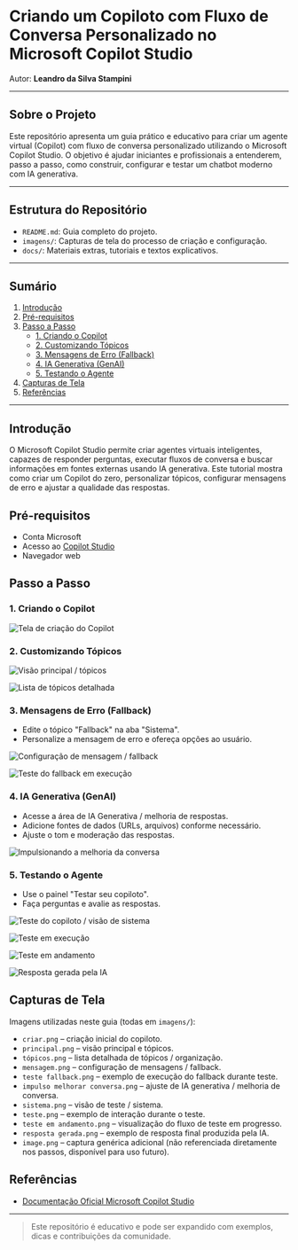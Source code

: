 # Criando um Copiloto com Fluxo de Conversa Personalizado no Microsoft Copilot Studio

Autor: **Leandro da Silva Stampini**

---

## Sobre o Projeto

Este repositório apresenta um guia prático e educativo para criar um agente virtual (Copilot) com fluxo de conversa personalizado utilizando o Microsoft Copilot Studio. O objetivo é ajudar iniciantes e profissionais a entenderem, passo a passo, como construir, configurar e testar um chatbot moderno com IA generativa.

---

## Estrutura do Repositório

- `README.md`: Guia completo do projeto.
- `imagens/`: Capturas de tela do processo de criação e configuração.
- `docs/`: Materiais extras, tutoriais e textos explicativos.

---

## Sumário

1. [Introdução](#introducao)
2. [Pré-requisitos](#pre-requisitos)
3. [Passo a Passo](#passo-a-passo)
    - [1. Criando o Copilot](#1-criando-o-copilot)
    - [2. Customizando Tópicos](#2-customizando-topicos)
    - [3. Mensagens de Erro (Fallback)](#3-mensagens-de-erro-fallback)
    - [4. IA Generativa (GenAI)](#4-ia-generativa-genai)
    - [5. Testando o Agente](#5-testando-o-agente)
4. [Capturas de Tela](#capturas-de-tela)
5. [Referências](#referencias)

---

## Introdução

O Microsoft Copilot Studio permite criar agentes virtuais inteligentes, capazes de responder perguntas, executar fluxos de conversa e buscar informações em fontes externas usando IA generativa. Este tutorial mostra como criar um Copilot do zero, personalizar tópicos, configurar mensagens de erro e ajustar a qualidade das respostas.

## Pré-requisitos

- Conta Microsoft
- Acesso ao [Copilot Studio](https://copilotstudio.microsoft.com)
- Navegador web

## Passo a Passo

### 1. Criando o Copilot

![Tela de criação do Copilot](imagens/criar.png)

### 2. Customizando Tópicos

![Visão principal / tópicos](imagens/principal.png)

![Lista de tópicos detalhada](imagens/tópicos.png)

### 3. Mensagens de Erro (Fallback)

- Edite o tópico "Fallback" na aba "Sistema".
- Personalize a mensagem de erro e ofereça opções ao usuário.

![Configuração de mensagem / fallback](imagens/mensagem.png)
 
![Teste do fallback em execução](imagens/teste_fallback.png)

### 4. IA Generativa (GenAI)

- Acesse a área de IA Generativa / melhoria de respostas.
- Adicione fontes de dados (URLs, arquivos) conforme necessário.
- Ajuste o tom e moderação das respostas.

![Impulsionando a melhoria da conversa](imagens/impulso_melhorar_conversa.png)

### 5. Testando o Agente

- Use o painel "Testar seu copiloto".
- Faça perguntas e avalie as respostas.

![Teste do copiloto / visão de sistema](imagens/sistema.png)
 
![Teste em execução](imagens/teste.png)
 
![Teste em andamento](imagens/teste_em_andamento.png)
 
![Resposta gerada pela IA](imagens/resposta_gerada.png)

## Capturas de Tela

Imagens utilizadas neste guia (todas em `imagens/`):

- `criar.png` – criação inicial do copiloto.
- `principal.png` – visão principal e tópicos.
- `tópicos.png` – lista detalhada de tópicos / organização.
- `mensagem.png` – configuração de mensagens / fallback.
- `teste fallback.png` – exemplo de execução do fallback durante teste.
- `impulso melhorar conversa.png` – ajuste de IA generativa / melhoria de conversa.
- `sistema.png` – visão de teste / sistema.
- `teste.png` – exemplo de interação durante o teste.
- `teste em andamento.png` – visualização do fluxo de teste em progresso.
- `resposta gerada.png` – exemplo de resposta final produzida pela IA.
- `image.png` – captura genérica adicional (não referenciada diretamente nos passos, disponível para uso futuro).

## Referências

- [Documentação Oficial Microsoft Copilot Studio](https://learn.microsoft.com/pt-br/microsoft-copilot-studio/fundamentals-what-is-copilot-studio)

---

> Este repositório é educativo e pode ser expandido com exemplos, dicas e contribuições da comunidade.
